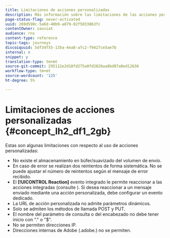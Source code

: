 ```yaml
---
title: Limitaciones de acciones personalizadas
description: Más información sobre las limitaciones de las acciones personalizadas
page-status-flag: never-activated
uuid: 269d590c-5a6d-40b9-a879-02f5033863fc
contentOwner: sauviat
audience: rns
content-type: reference
topic-tags: journeys
discoiquuid: 5df34f55-135a-4ea8-afc2-f9427ce5ae7b
internal: n
snippet: y
translation-type: tm+mt
source-git-commit: 295112e2d18fd275a0fd2826aa8bd87a8ed12636
workflow-type: tm+mt
source-wordcount: '125'
ht-degree: 5%

---
```



# Limitaciones de acciones personalizadas {#concept_lh2_df1_2gb}

Estas son algunas limitaciones con respecto al uso de acciones personalizadas:

* No existe el almacenamiento en búfer/suavizado del volumen de envío.
* En caso de error se realizan dos reintentos de forma sistemática. No se puede ajustar el número de reintentos según el mensaje de error recibido.
* El **[!UICONTROL Reaction]** evento integrado le permite reaccionar a las acciones integradas (consulte [](../building-journeys/event-activities.md)). Si desea reaccionar a un mensaje enviado mediante una acción personalizada, debe configurar un evento dedicado.
* La URL de acción personalizada no admite parámetros dinámicos.
* Solo se admiten los métodos de llamada POST y PUT.
* El nombre del parámetro de consulta o del encabezado no debe tener inicio con &quot;.&quot; o &quot;$&quot;.
* No se permiten direcciones IP.
* Direcciones internas de Adobe (.adobe.) no se permiten.
